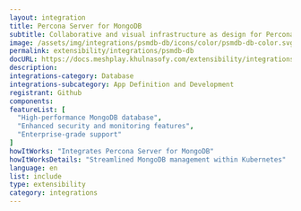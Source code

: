 ```yaml
---
layout: integration
title: Percona Server for MongoDB
subtitle: Collaborative and visual infrastructure as design for Percona Server for MongoDB
image: /assets/img/integrations/psmdb-db/icons/color/psmdb-db-color.svg
permalink: extensibility/integrations/psmdb-db
docURL: https://docs.meshplay.khulnasofy.com/extensibility/integrations/psmdb-db
description: 
integrations-category: Database
integrations-subcategory: App Definition and Development
registrant: Github
components: 
featureList: [
  "High-performance MongoDB database",
  "Enhanced security and monitoring features",
  "Enterprise-grade support"
]
howItWorks: "Integrates Percona Server for MongoDB"
howItWorksDetails: "Streamlined MongoDB management within Kubernetes"
language: en
list: include
type: extensibility
category: integrations
---
```


